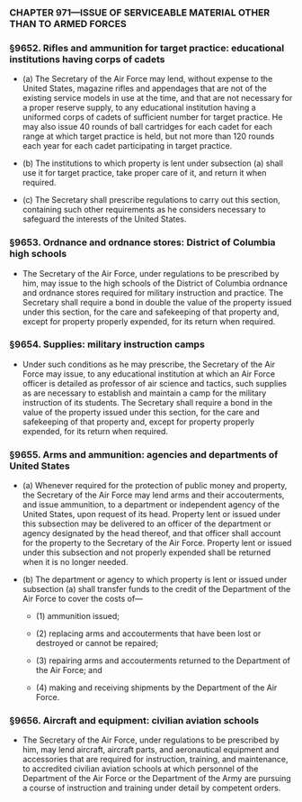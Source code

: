 ### **CHAPTER 971—ISSUE OF SERVICEABLE MATERIAL OTHER THAN TO ARMED FORCES**

### §9652. Rifles and ammunition for target practice: educational institutions having corps of cadets
* (a) The Secretary of the Air Force may lend, without expense to the United States, magazine rifles and appendages that are not of the existing service models in use at the time, and that are not necessary for a proper reserve supply, to any educational institution having a uniformed corps of cadets of sufficient number for target practice. He may also issue 40 rounds of ball cartridges for each cadet for each range at which target practice is held, but not more than 120 rounds each year for each cadet participating in target practice.

* (b) The institutions to which property is lent under subsection (a) shall use it for target practice, take proper care of it, and return it when required.

* (c) The Secretary shall prescribe regulations to carry out this section, containing such other requirements as he considers necessary to safeguard the interests of the United States.

### §9653. Ordnance and ordnance stores: District of Columbia high schools
* The Secretary of the Air Force, under regulations to be prescribed by him, may issue to the high schools of the District of Columbia ordnance and ordnance stores required for military instruction and practice. The Secretary shall require a bond in double the value of the property issued under this section, for the care and safekeeping of that property and, except for property properly expended, for its return when required.

### §9654. Supplies: military instruction camps
* Under such conditions as he may prescribe, the Secretary of the Air Force may issue, to any educational institution at which an Air Force officer is detailed as professor of air science and tactics, such supplies as are necessary to establish and maintain a camp for the military instruction of its students. The Secretary shall require a bond in the value of the property issued under this section, for the care and safekeeping of that property and, except for property properly expended, for its return when required.

### §9655. Arms and ammunition: agencies and departments of United States
* (a) Whenever required for the protection of public money and property, the Secretary of the Air Force may lend arms and their accouterments, and issue ammunition, to a department or independent agency of the United States, upon request of its head. Property lent or issued under this subsection may be delivered to an officer of the department or agency designated by the head thereof, and that officer shall account for the property to the Secretary of the Air Force. Property lent or issued under this subsection and not properly expended shall be returned when it is no longer needed.

* (b) The department or agency to which property is lent or issued under subsection (a) shall transfer funds to the credit of the Department of the Air Force to cover the costs of—

  * (1) ammunition issued;

  * (2) replacing arms and accouterments that have been lost or destroyed or cannot be repaired;

  * (3) repairing arms and accouterments returned to the Department of the Air Force; and

  * (4) making and receiving shipments by the Department of the Air Force.

### §9656. Aircraft and equipment: civilian aviation schools
* The Secretary of the Air Force, under regulations to be prescribed by him, may lend aircraft, aircraft parts, and aeronautical equipment and accessories that are required for instruction, training, and maintenance, to accredited civilian aviation schools at which personnel of the Department of the Air Force or the Department of the Army are pursuing a course of instruction and training under detail by competent orders.